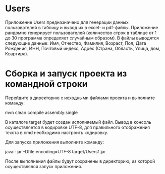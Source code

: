 # Users

Приложение Users предназначено для генерации данных пользователей в таблицу и вывод их в excel- и pdf-файлы.
Приложение рандомно генерирует пользователей (количество строк в таблице от 1 до 30 программа определяет 
случайным образом).
В файлы выводятся следующие данные: Имя, Отчество, Фамилия, Возраст, Пол, Дата Рождения, ИНН, Почтовый индекс, 
Адрес (Страна, Область, Улица, дом, Квартира).

<h1>Сборка и запуск проекта из командной строки</h1>

Перейдите в директорию с исходными файлами проекта и выполните команду:

mvn clean compile assembly:single

В каталоге target будет создан исполняемый файл.
Вывод в консоль осуществляется в кодировке UTF-8, для правильного отображения текста в cmd необходимо 
настроить кодировку.

Для запуска приложения выполните команду:

java -jar -Dfile.encoding=UTF-8 target/Users1.jar

После выполнения файлы будут сохранены в директорию, из которой осуществлялся запуск приложения.
